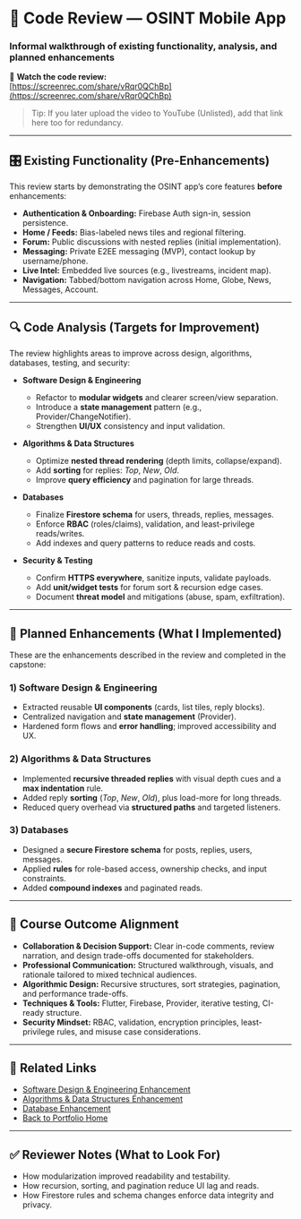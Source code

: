 
# 🧪 Code Review — OSINT Mobile App
### Informal walkthrough of existing functionality, analysis, and planned enhancements

🎥 **Watch the code review:**  
[https://screenrec.com/share/vRqr0QChBp](https://screenrec.com/share/vRqr0QChBp)

> Tip: If you later upload the video to YouTube (Unlisted), add that link here too for redundancy.

---

## 🎛️ Existing Functionality (Pre-Enhancements)
This review starts by demonstrating the OSINT app’s core features **before** enhancements:

- **Authentication & Onboarding:** Firebase Auth sign-in, session persistence.
- **Home / Feeds:** Bias-labeled news tiles and regional filtering.
- **Forum:** Public discussions with nested replies (initial implementation).
- **Messaging:** Private E2EE messaging (MVP), contact lookup by username/phone.
- **Live Intel:** Embedded live sources (e.g., livestreams, incident map).
- **Navigation:** Tabbed/bottom navigation across Home, Globe, News, Messages, Account.

---

## 🔍 Code Analysis (Targets for Improvement)
The review highlights areas to improve across design, algorithms, databases, testing, and security:

- **Software Design & Engineering**
  - Refactor to **modular widgets** and clearer screen/view separation.
  - Introduce a **state management** pattern (e.g., Provider/ChangeNotifier).
  - Strengthen **UI/UX** consistency and input validation.

- **Algorithms & Data Structures**
  - Optimize **nested thread rendering** (depth limits, collapse/expand).
  - Add **sorting** for replies: *Top*, *New*, *Old*.
  - Improve **query efficiency** and pagination for large threads.

- **Databases**
  - Finalize **Firestore schema** for users, threads, replies, messages.
  - Enforce **RBAC** (roles/claims), validation, and least-privilege reads/writes.
  - Add indexes and query patterns to reduce reads and costs.

- **Security & Testing**
  - Confirm **HTTPS everywhere**, sanitize inputs, validate payloads.
  - Add **unit/widget tests** for forum sort & recursion edge cases.
  - Document **threat model** and mitigations (abuse, spam, exfiltration).

---

## 🧩 Planned Enhancements (What I Implemented)
These are the enhancements described in the review and completed in the capstone:

### 1) Software Design & Engineering
- Extracted reusable **UI components** (cards, list tiles, reply blocks).
- Centralized navigation and **state management** (Provider).
- Hardened form flows and **error handling**; improved accessibility and UX.

### 2) Algorithms & Data Structures
- Implemented **recursive threaded replies** with visual depth cues and a **max indentation** rule.
- Added reply **sorting** (*Top*, *New*, *Old*), plus load-more for long threads.
- Reduced query overhead via **structured paths** and targeted listeners.

### 3) Databases
- Designed a **secure Firestore schema** for posts, replies, users, messages.
- Applied **rules** for role-based access, ownership checks, and input constraints.
- Added **compound indexes** and paginated reads.

---

## 🎯 Course Outcome Alignment
- **Collaboration & Decision Support:** Clear in-code comments, review narration, and design trade-offs documented for stakeholders.
- **Professional Communication:** Structured walkthrough, visuals, and rationale tailored to mixed technical audiences.
- **Algorithmic Design:** Recursive structures, sort strategies, pagination, and performance trade-offs.
- **Techniques & Tools:** Flutter, Firebase, Provider, iterative testing, CI-ready structure.
- **Security Mindset:** RBAC, validation, encryption principles, least-privilege rules, and misuse case considerations.

---
## 📂 Related Links
- [Software Design & Engineering Enhancement](/OSINT-capstone-portfolio/artifacts/software_design/)
- [Algorithms & Data Structures Enhancement](/OSINT-capstone-portfolio/artifacts/algorithms/)
- [Database Enhancement](/OSINT-capstone-portfolio/artifacts/databases/)
- [Back to Portfolio Home](/OSINT-capstone-portfolio/)

---

## ✅ Reviewer Notes (What to Look For)
- How modularization improved readability and testability.
- How recursion, sorting, and pagination reduce UI lag and reads.
- How Firestore rules and schema changes enforce data integrity and privacy.

